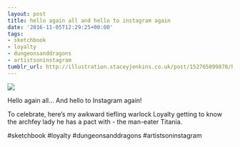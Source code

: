 ```yaml
---
layout: post
title: hello again all and hello to instagram again
date: '2016-11-05T12:29:25+00:00'
tags:
- sketchbook
- loyalty
- dungeonsanddragons
- artistsoninstagram
tumblr_url: http://illustration.staceyjenkins.co.uk/post/152765099878/hello-again-all-and-hello-to-instagram-again
---
```

 ![](/tumblr_files/tumblr_og65d1lbi31v28ub8o1_1280.jpg)  

Hello again all… And hello to Instagram again!

To celebrate, here’s my awkward tiefling warlock Loyalty getting to know the archfey lady he has a pact with - the man-eater Titania.

#sketchbook #loyalty #dungeonsanddragons #artistsoninstagram

